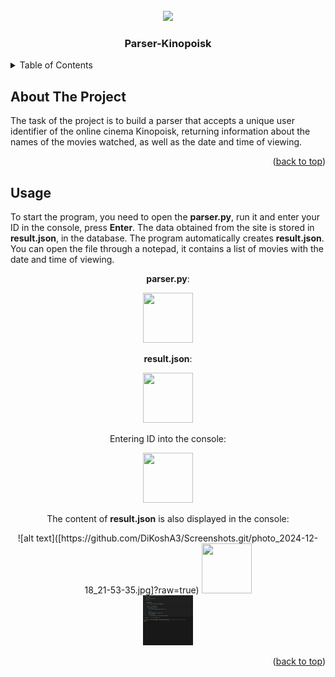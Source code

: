 <!-- PROJECT LOGO -->
<br />
<div id="header" align="center">
  <img src="https://media.giphy.com/media/M9gbBd9nbDrOTu1Mqx/giphy.gif" width="100"/>
</div>
  <h3 align="center">Parser-Kinopoisk</h3>


<!-- TABLE OF CONTENTS -->
<details>
  <summary>Table of Contents</summary>
  <ol>
    <li>
      <a href="#about-the-project">About The Project</a>
      <ul>
        <li><a href="#built-with">Built With</a></li>
      </ul>
    </li>
    <li>
      <a href="#getting-started">Getting Started</a>
      <ul>
        <li><a href="#prerequisites">Prerequisites</a></li>
        <li><a href="#installation">Installation</a></li>
      </ul>
    </li>
    <li><a href="#usage">Usage</a></li>
  </ol>
</details>



<!-- ABOUT THE PROJECT -->
## About The Project


The task of the project is to build a parser that accepts a unique user identifier of the online cinema Kinopoisk, returning information about the names of the movies watched, as well as the date and time of viewing.


<p align="right">(<a href="#readme-top">back to top</a>)</p>






<!-- GETTING STARTED -->

<!-- USAGE EXAMPLES -->
## Usage

To start the program, you need to open the __parser.py__, run it and enter your ID in the console, press __Enter__. The data obtained from the site is stored in __result.json__, in the database. The program automatically creates **result.json**. You can open the file through a notepad, it contains a list of movies with the date and time of viewing.

<div align="center">

__parser.py__:
<div id="header" align="center">
  <img src="[Parser](https://github.com/DiKoshA3/Screenshots.git/photo_2024-12-18_21-19-34.jpg "Optional title")" width="80" height="80">

__result.json__:
 <div id="header" align="center">
  <img src="[Parser](https://github.com/DiKoshA3/Screenshots.git/photo_2024-12-18_21-50-29.jpg "Optional title")" width="80" height="80">

Entering ID into the console:
<div id="header" align="center">
  <img src="[Parser](https://github.com/DiKoshA3/Screenshots.git/photo_2024-12-18_21-53-35.jpg "Optional title")" width="80" height="80">

The content of __result.json__ is also displayed in the console:
 <div id="header" align="center">
   ![alt text]([https://github.com/DiKoshA3/Screenshots.git/photo_2024-12-18_21-53-35.jpg]?raw=true)
  <img src=(Parser/photo_2024-12-18_21-55-12.jpg?raw=true "Optional title") width="80" height="80">
  <div align="center">
  <a href="https://github.com/DiKoshA3/Screenshots.git">
    <img src="/photo_2024-12-18_21-53-35.jpg" alt="photo1" width="80" height="80">
  </a>


<p align="right">(<a href="#readme-top">back to top</a>)</p>

 
    


